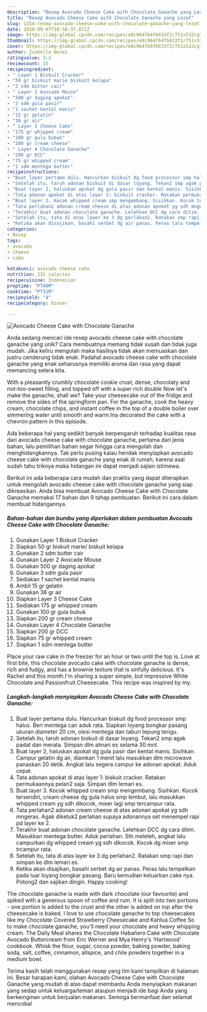 ```yaml
---
description: "Resep Avocado Cheese Cake with Chocolate Ganache yang Lezat"
title: "Resep Avocado Cheese Cake with Chocolate Ganache yang Lezat"
slug: 1254-resep-avocado-cheese-cake-with-chocolate-ganache-yang-lezat
date: 2020-09-07T10:58:37.871Z
image: https://img-global.cpcdn.com/recipes/e8c964764fb633f2/751x532cq70/avocado-cheese-cake-with-chocolate-ganache-foto-resep-utama.jpg
thumbnail: https://img-global.cpcdn.com/recipes/e8c964764fb633f2/751x532cq70/avocado-cheese-cake-with-chocolate-ganache-foto-resep-utama.jpg
cover: https://img-global.cpcdn.com/recipes/e8c964764fb633f2/751x532cq70/avocado-cheese-cake-with-chocolate-ganache-foto-resep-utama.jpg
author: Isabella Nunez
ratingvalue: 3.2
reviewcount: 15
recipeingredient:
- " Layer 1 Biskuit Cracker"
- "50 gr biskuit marie biskuit kelapa"
- "2 sdm butter cair"
- " Layer 2 Avocade Mouse"
- "500 gr daging apokat"
- "3 sdm gula pasir"
- "1 sachet kental manis"
- "15 gr gelatin"
- "38 gr air"
- " Layer 3 Cheese Cake"
- "175 gr whipped cream"
- "100 gr gula bubuk"
- "200 gr cream cheese"
- " Layer 4 Chocolate Ganache"
- "200 gr DCC"
- "75 gr whipped cream"
- "1 sdm mentega butter"
recipeinstructions:
- "Buat layer pertama dulu. Hancurkan biskuit dg food processor smp halus. Beri mentega cair aduk rata. Siapkan loyang bongkar pasang ukuran diameter 20 cm, olesi mentega dan taburi tepung terigu."
- "Setelah itu, taruh adonan biskuit di dasar loyang. Tekan2 smp agak padat dan merata. Simpan dlm almari es selama 30 mnt."
- "Buat layer 2, haluskan apokat dg gula pasir dan kental manis. Sisihkan. Campur gelatin dg air, diamkan 1 menit lalu masukkan dlm microwave panaskan 20 detik. Angkat lalu segera campur ke adonan apokat. Aduk cepat."
- "Tata adonan apokat di atas layer 1: biskuit cracker. Ratakan permukaannya pelan2 saja. Simpan dlm lemari es."
- "Buat layer 3. Kocok whipped cream smp mengembang. Sisihkan. Kocok tersendiri, cream cheese dg gula halus smp lembut, lalu masukkan whipped cream yg sdh dikocok, mixer lagi smp tercampur rata."
- "Tata perlahan2 adonan cream cheese di atas adonan apokat yg sdh mngeras. Agak diketuk2 perlahan supaya adonannya set menempel rapi pd layer ke 2."
- "Terakhir buat adonan chocolate ganache. Lelehkan DCC dg cara ditim. Masukkan mentega butter. Aduk perlahan. Sth meleleh, angkat lalu campurkan dg whipped cream yg sdh dikocok. Kocok dg mixer smp trcampur rata."
- "Setelah itu, tata di atas layer ke 3 dg perlahan2. Ratakan smp rapi dan simpan ke dlm lemari es."
- "Ketika akan disajikan, basahi serbet dg air panas. Peras lalu tempelkan pada luar loyang bongkar pasang. Baru kemudian keluarkan cake nya. Potong2 dan sajikan dingin. Happy cooking!"
categories:
- Resep
tags:
- avocado
- cheese
- cake

katakunci: avocado cheese cake 
nutrition: 231 calories
recipecuisine: Indonesian
preptime: "PT40M"
cooktime: "PT31M"
recipeyield: "4"
recipecategory: Dinner

---
```



![Avocado Cheese Cake with Chocolate Ganache](https://img-global.cpcdn.com/recipes/e8c964764fb633f2/751x532cq70/avocado-cheese-cake-with-chocolate-ganache-foto-resep-utama.jpg)

Anda sedang mencari ide resep avocado cheese cake with chocolate ganache yang unik? Cara membuatnya memang tidak susah dan tidak juga mudah. Jika keliru mengolah maka hasilnya tidak akan memuaskan dan justru cenderung tidak enak. Padahal avocado cheese cake with chocolate ganache yang enak seharusnya memiliki aroma dan rasa yang dapat memancing selera kita.

With a pleasantly crumbly chocolate cookie crust, dense, chocolaty and not-too-sweet filling, and topped off with a super rich double Now let&#39;s make the ganache, shall we? Take your cheesecake out of the fridge and remove the sides of the springform pan. For the ganache, cook the heavy cream, chocolate chips, and instant coffee in the top of a double boiler over simmering water until smooth and warm Ina decorated the cake with a chevron pattern in this episode.

Ada beberapa hal yang sedikit banyak berpengaruh terhadap kualitas rasa dari avocado cheese cake with chocolate ganache, pertama dari jenis bahan, lalu pemilihan bahan segar hingga cara mengolah dan menghidangkannya. Tak perlu pusing kalau hendak menyiapkan avocado cheese cake with chocolate ganache yang enak di rumah, karena asal sudah tahu triknya maka hidangan ini dapat menjadi sajian istimewa.


Berikut ini ada beberapa cara mudah dan praktis yang dapat diterapkan untuk mengolah avocado cheese cake with chocolate ganache yang siap dikreasikan. Anda bisa membuat Avocado Cheese Cake with Chocolate Ganache memakai 17 bahan dan 9 tahap pembuatan. Berikut ini cara dalam membuat hidangannya.

<!--inarticleads1-->

##### Bahan-bahan dan bumbu yang diperlukan dalam pembuatan Avocado Cheese Cake with Chocolate Ganache:

1. Gunakan  Layer 1 Biskuit Cracker
1. Siapkan 50 gr biskuit marie/ biskuit kelapa
1. Gunakan 2 sdm butter cair
1. Gunakan  Layer 2 Avocade Mouse
1. Gunakan 500 gr daging apokat
1. Gunakan 3 sdm gula pasir
1. Sediakan 1 sachet kental manis
1. Ambil 15 gr gelatin
1. Gunakan 38 gr air
1. Siapkan  Layer 3 Cheese Cake
1. Sediakan 175 gr whipped cream
1. Gunakan 100 gr gula bubuk
1. Siapkan 200 gr cream cheese
1. Gunakan  Layer 4 Chocolate Ganache
1. Siapkan 200 gr DCC
1. Siapkan 75 gr whipped cream
1. Siapkan 1 sdm mentega butter


Place your raw cake in the freezer for an hour or two until the top is. Love at first bite, this chocolate avocado cake with chocolate ganache is dense, rich and fudgy, and has a brownie texture that is sinfully delicious. It&#39;s Rachel and this month I&#39;m sharing a super simple, but impressive White Chocolate and Passionfruit Cheesecake. This recipe was inspired by my. 

<!--inarticleads2-->

##### Langkah-langkah menyiapkan Avocado Cheese Cake with Chocolate Ganache:

1. Buat layer pertama dulu. Hancurkan biskuit dg food processor smp halus. Beri mentega cair aduk rata. Siapkan loyang bongkar pasang ukuran diameter 20 cm, olesi mentega dan taburi tepung terigu.
1. Setelah itu, taruh adonan biskuit di dasar loyang. Tekan2 smp agak padat dan merata. Simpan dlm almari es selama 30 mnt.
1. Buat layer 2, haluskan apokat dg gula pasir dan kental manis. Sisihkan. Campur gelatin dg air, diamkan 1 menit lalu masukkan dlm microwave panaskan 20 detik. Angkat lalu segera campur ke adonan apokat. Aduk cepat.
1. Tata adonan apokat di atas layer 1: biskuit cracker. Ratakan permukaannya pelan2 saja. Simpan dlm lemari es.
1. Buat layer 3. Kocok whipped cream smp mengembang. Sisihkan. Kocok tersendiri, cream cheese dg gula halus smp lembut, lalu masukkan whipped cream yg sdh dikocok, mixer lagi smp tercampur rata.
1. Tata perlahan2 adonan cream cheese di atas adonan apokat yg sdh mngeras. Agak diketuk2 perlahan supaya adonannya set menempel rapi pd layer ke 2.
1. Terakhir buat adonan chocolate ganache. Lelehkan DCC dg cara ditim. Masukkan mentega butter. Aduk perlahan. Sth meleleh, angkat lalu campurkan dg whipped cream yg sdh dikocok. Kocok dg mixer smp trcampur rata.
1. Setelah itu, tata di atas layer ke 3 dg perlahan2. Ratakan smp rapi dan simpan ke dlm lemari es.
1. Ketika akan disajikan, basahi serbet dg air panas. Peras lalu tempelkan pada luar loyang bongkar pasang. Baru kemudian keluarkan cake nya. Potong2 dan sajikan dingin. Happy cooking!


The chocolate ganache is made with dark chocolate (our favourite) and spiked with a generous spoon of coffee and rum. It is split into two portions - one portion is added to the crust and the other is added on top after the cheesecake is baked. I love to use chocolate ganache to top cheesecakes like my Chocolate Covered Strawberry Cheesecake and Kahlua Coffee So to make chocolate ganache, you&#39;ll need your chocolate and heavy whipping cream. The Daily Meal shares the Chocolate Habañero Cake with Chocolate Avocado Buttercream from Eric Werner and Mya Henry&#39;s &#39;Hartwood&#39; cookbook. Whisk the flour, sugar, cocoa powder, baking powder, baking soda, salt, coffee, cinnamon, allspice, and chile powders together in a medium bowl. 

Terima kasih telah menggunakan resep yang tim kami tampilkan di halaman ini. Besar harapan kami, olahan Avocado Cheese Cake with Chocolate Ganache yang mudah di atas dapat membantu Anda menyiapkan makanan yang sedap untuk keluarga/teman ataupun menjadi ide bagi Anda yang berkeinginan untuk berjualan makanan. Semoga bermanfaat dan selamat mencoba!
